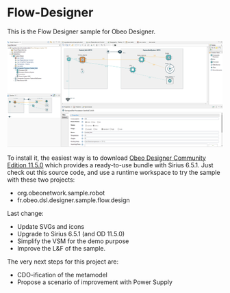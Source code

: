 Flow-Designer
=============

This is the Flow Designer sample for Obeo Designer.

![Overview](./overview.png "Overview")


To install it, the easiest way is to download [Obeo Designer Community Edition 11.5.0](https://www.obeodesigner.com/en/download) which provides a ready-to-use bundle with Sirius 6.5.1. Just check out this source code, and use a runtime workspace to try the sample with these two projects:
* org.obeonetwork.sample.robot
* fr.obeo.dsl.designer.sample.flow.design

Last change: 
* Update SVGs and icons
* Upgrade to Sirius 6.5.1 (and OD 11.5.0)
* Simplify the VSM for the demo purpose
* Improve the L&F of the sample.

The very next steps for this project are:
* CDO-ification of the metamodel
* Propose a scenario of improvement with Power Supply




